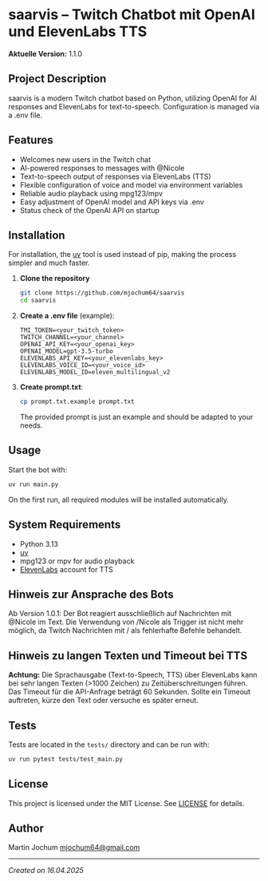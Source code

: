 # saarvis – Twitch Chatbot mit OpenAI und ElevenLabs TTS

**Aktuelle Version:** 1.1.0

## Project Description

saarvis is a modern Twitch chatbot based on Python, utilizing OpenAI for AI responses and ElevenLabs for text-to-speech. Configuration is managed via a .env file.

## Features

- Welcomes new users in the Twitch chat
- AI-powered responses to messages with @Nicole
- Text-to-speech output of responses via ElevenLabs (TTS)
- Flexible configuration of voice and model via environment variables
- Reliable audio playback using mpg123/mpv
- Easy adjustment of OpenAI model and API keys via .env
- Status check of the OpenAI API on startup

## Installation

For installation, the [uv](https://docs.astral.sh/uv/) tool is used instead of pip, making the process simpler and much faster.

1. **Clone the repository**

   ```bash
   git clone https://github.com/mjochum64/saarvis
   cd saarvis
   ```

2. **Create a .env file** (example):

   ```env
   TMI_TOKEN=<your_twitch_token>
   TWITCH_CHANNEL=<your_channel>
   OPENAI_API_KEY=<your_openai_key>
   OPENAI_MODEL=gpt-3.5-turbo
   ELEVENLABS_API_KEY=<your_elevenlabs_key>
   ELEVENLABS_VOICE_ID=<your_voice_id>
   ELEVENLABS_MODEL_ID=eleven_multilingual_v2
   ```

3. **Create prompt.txt**:

   ```bash
   cp prompt.txt.example prompt.txt   
   ```

   The provided prompt is just an example and should be adapted to your needs.

## Usage

Start the bot with:

```bash
uv run main.py
```

On the first run, all required modules will be installed automatically.

## System Requirements

- Python 3.13
- [uv](https://docs.astral.sh/uv/)
- mpg123 or mpv for audio playback
- [ElevenLabs](https://elevenlabs.io/) account for TTS

## Hinweis zur Ansprache des Bots

Ab Version 1.0.1: Der Bot reagiert ausschließlich auf Nachrichten mit @Nicole im Text. Die Verwendung von /Nicole als Trigger ist nicht mehr möglich, da Twitch Nachrichten mit / als fehlerhafte Befehle behandelt.

## Hinweis zu langen Texten und Timeout bei TTS

**Achtung:** Die Sprachausgabe (Text-to-Speech, TTS) über ElevenLabs kann bei sehr langen Texten (>1000 Zeichen) zu Zeitüberschreitungen führen. Das Timeout für die API-Anfrage beträgt 60 Sekunden. Sollte ein Timeout auftreten, kürze den Text oder versuche es später erneut.

## Tests

Tests are located in the `tests/` directory and can be run with:

```bash
uv run pytest tests/test_main.py
```

## License

This project is licensed under the MIT License. See [LICENSE](LICENSE) for details.

## Author

Martin Jochum <mjochum64@gmail.com>

---
*Created on 16.04.2025*
